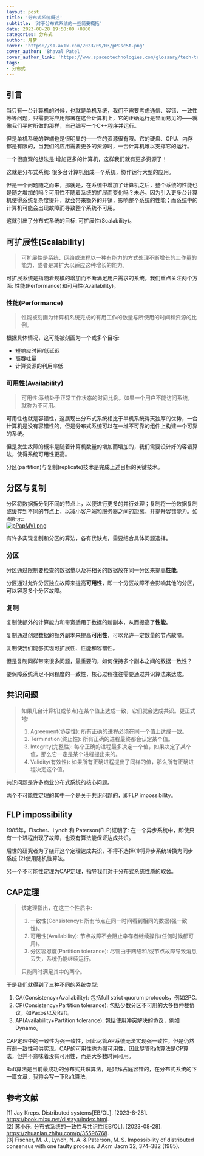 ```yaml
---
layout: post
title: '分布式系统概述'
subtitle: '对于分布式系统的一些简要概括'
date: 2023-08-28 19:50:00 +0800
categories: 分布式
author: 月梦
cover: 'https://s1.ax1x.com/2023/09/03/pPDsc5t.png'
cover_author: 'Bhaval Patel'
cover_author_link: 'https://www.spaceotechnologies.com/glossary/tech-terms/what-is-distributed-system/'
tags: 
- 分布式   
---
```


## 引言
当只有一台计算机的时候，也就是单机系统，我们不需要考虑通信、容错、一致性等等问题，只需要将应用部署在这台计算机上，它的正确运行是显而易见的——就像我们平时所做的那样，自己编写一个C++程序并运行。  

但是单机系统的弊端也是很明显的——它的资源很有限。它的硬盘、CPU、内存都是有限的，当我们的应用需要更多的资源时，一台计算机难以支撑它的运行。  

一个很直观的想法是:增加更多的计算机，这样我们就有更多资源了！  

这就是分布式系统: 很多台计算机组成一个系统，协作运行大型的应用。  

但是一个问题随之而来，那就是，在系统中增加了计算机之后，整个系统的性能也是随之增加的吗？可用性不随着系统的扩展而变化吗？未必。因为引入更多台计算机使得系统复杂度提升，就会带来额外的开销，影响整个系统的性能；而系统中的计算机可能会出现故障而导致整个系统不可用。  

这就引出了分布式系统的目标: 可扩展性(Scalability)。  

## 可扩展性(Scalability)

>可扩展性是系统、网络或进程以一种有能力的方式处理不断增长的工作量的能力，或者是其扩大以适应这种增长的能力。

可扩展系统是指随着规模的增加而不断满足用户需求的系统。我们重点关注两个方面: 性能(Performance)和可用性(Availability)。

### 性能(Performance)

>性能被刻画为计算机系统完成的有用工作的数量与所使用的时间和资源的比例。

根据具体情况，这可能被刻画为一个或多个目标:  
- 短响应时间/低延迟  
- 高吞吐量  
- 计算资源的利用率低  

### 可用性(Availability)

>可用性:系统处于正常工作状态的时间比例。如果一个用户不能访问系统，就称为不可用。

可用性也就是容错性，这展现出分布式系统相比于单机系统得天独厚的优势，一台计算机是没有容错性的，但是分布式系统可以在一堆不可靠的组件上构建一个可靠的系统。  

但是发生故障的概率是随着计算机数量的增加而增加的，我们需要设计好的容错算法，使得系统可用性更高。  

分区(partition)与复制(replicate)技术是完成上述目标的关键技术。

## 分区与复制

分区将数据拆分到不同的节点上，以便进行更多的并行处理；复制将一份数据复制或缓存到不同的节点上，以减小客户端和服务器之间的距离，并提升容错能力。如图所示:  
[![pPapMVI.png](https://s1.ax1x.com/2023/08/28/pPapMVI.png)](https://imgse.com/i/pPapMVI)

有许多实现复制和分区的算法，各有优缺点，需要结合具体问题选择。  

### 分区
分区通过限制要检查的数据量以及将相关的数据放在同一分区来提高**性能**。  

分区通过允许分区独立故障来提高**可用性**，即一个分区故障不会影响其他的分区，可以容忍多个分区故障。  
### 复制
复制使额外的计算能力和带宽适用于数据的新副本，从而提高了**性能**。  

复制通过创建数据的额外副本来提高**可用性**，可以允许一定数量的节点故障。  

复制使我们能够实现可扩展性、性能和容错性。  

但是复制同样带来很多问题，最重要的，如何保持多个副本之间的数据一致性？  

要保障系统满足不同程度的一致性，核心过程往往需要通过共识算法来达成。  

## 共识问题
>如果几台计算机(或节点)在某个值上达成一致，它们就会达成共识。更正式地:  
>  1. Agreement(协定性): 所有正确的进程必须在同一个值上达成一致。  
> 2. Termination(终止性): 所有正确的进程最终都会认定某个值。  
> 3. Integrity(完整性): 每个正确的进程最多决定一个值，如果决定了某个值，那么它一定是某个进程提出来的。  
> 4. Validity(有效性): 如果所有正确进程提出了同样的值，那么所有正确进程决定这个值。  

共识问题是许多商业分布式系统的核心问题。

两个不可能性定理的其中一个是关于共识问题的，即FLP impossibility。  

## FLP impossibility
1985年，Fischer、Lynch 和 Paterson(FLP)证明了: 在一个异步系统中，即使只有一个进程出现了故障，也没有算法能保证达成共识。  

后世的研究者为了绕开这个定理达成共识，不得不选择(1)将异步系统转换为同步系统 (2)使用随机性算法。  

另一个不可能性定理为CAP定理，指导我们对于分布式系统性质的取舍。  

## CAP定理
>该定理指出，在这三个性质中:  
> 1. 一致性(Consistency): 所有节点在同一时间看到相同的数据(强一致性)。  
> 2. 可用性(Availability): 节点故障不会阻止幸存者继续操作(任何时候都可用)。  
> 3. 分区容忍度(Partition tolerance): 尽管由于网络和/或节点故障导致消息丢失，系统仍能继续运行。  
> 
> 只能同时满足其中的两个。  

于是我们就得到了三种不同的系统类型:  
1. CA(Consistency+Availability): 包括full strict quorum protocols，例如2PC.  
2. CP(Consistency+Partition tolerance): 包括少数分区不可用的大多数仲裁协议，如Paxos以及Raft。  
3. AP(Availability+Partition tolerance): 包括使用冲突解决的协议，例如Dynamo。  

CAP定理中的一致性为强一致性，因此尽管AP系统无法实现强一致性，但是仍然有弱一致性可供实现。CAP的可用性也为强可用性，因此尽管Raft算法是CP算法，但并不意味着没有可用性，而是大多数时间可用。  

Raft算法是目前最成功的分布式共识算法，是非拜占庭容错的，在分布式系统的下一篇文章，我将会写一下Raft算法。  



## 参考文献
[1] Jay Kreps. Distributed systems[EB/OL]. [2023-8-28]. https://book.mixu.net/distsys/index.html.  
[2] 苏小乐. 分布式系统的一致性与共识性[EB/OL]. [2023-08-28]. https://zhuanlan.zhihu.com/p/35596768.  
[3] Fischer, M. J., Lynch, N. A. & Paterson, M. S. Impossibility of distributed consensus with one faulty process. J Acm Jacm 32, 374–382 (1985).
